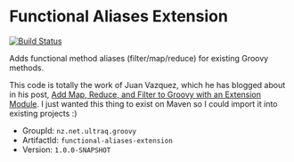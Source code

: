 
Functional Aliases Extension
============================

[![Build Status](https://travis-ci.org/ultraq/functional-aliases-extension.svg?branch=master)](https://travis-ci.org/ultraq/functional-aliases-extension)

Adds functional method aliases (filter/map/reduce) for existing Groovy methods.

This code is totally the work of Juan Vazquez, which he has blogged about in his
post, [Add Map, Reduce, and Filter to Groovy with an Extension Module](http://javazquez.com/juan/2013/02/05/add-map-reduce-and-filter-to-groovy-with-groovy-extension-modules/).
I just wanted this thing to exist on Maven so I could import it into existing
projects :)

 - GroupId: `nz.net.ultraq.groovy`
 - ArtifactId: `functional-aliases-extension`
 - Version: `1.0.0-SNAPSHOT`
